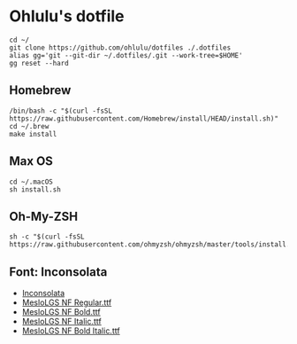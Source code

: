 # Ohlulu's dotfile

```shell
cd ~/
git clone https://github.com/ohlulu/dotfiles ./.dotfiles
alias gg='git --git-dir ~/.dotfiles/.git --work-tree=$HOME'
gg reset --hard
```

## Homebrew

```shell
/bin/bash -c "$(curl -fsSL https://raw.githubusercontent.com/Homebrew/install/HEAD/install.sh)"
cd ~/.brew
make install
```

## Max OS

```shell
cd ~/.macOS
sh install.sh
```

## Oh-My-ZSH

```shell
sh -c "$(curl -fsSL https://raw.githubusercontent.com/ohmyzsh/ohmyzsh/master/tools/install.sh)"
```

## Font: Inconsolata

- [Inconsolata](https://fonts.google.com/specimen/Inconsolata)
- [MesloLGS NF Regular.ttf](
       https://github.com/romkatv/powerlevel10k-media/raw/master/MesloLGS%20NF%20Regular.ttf)
- [MesloLGS NF Bold.ttf](
   https://github.com/romkatv/powerlevel10k-media/raw/master/MesloLGS%20NF%20Bold.ttf)
- [MesloLGS NF Italic.ttf](
   https://github.com/romkatv/powerlevel10k-media/raw/master/MesloLGS%20NF%20Italic.ttf)
- [MesloLGS NF Bold Italic.ttf](
   https://github.com/romkatv/powerlevel10k-media/raw/master/MesloLGS%20NF%20Bold%20Italic.ttf)
